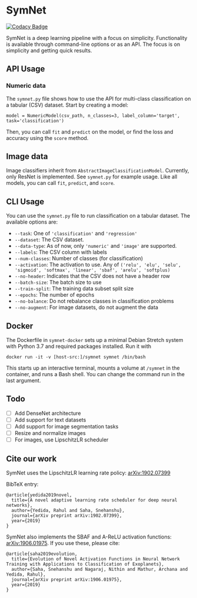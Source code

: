# SymNet
[![Codacy Badge](https://api.codacy.com/project/badge/Grade/2e9024b5c2ff44279f49ea5382244d09)](https://app.codacy.com/app/yrahul3910/symnet?utm_source=github.com&utm_medium=referral&utm_content=yrahul3910/symnet&utm_campaign=Badge_Grade_Dashboard)

SymNet is a deep learning pipeline with a focus on simplicity. Functionality is available through command-line options or as an API. The focus is
on simplicity and getting quick results.

## API Usage
### Numeric data
The `symnet.py` file shows how to use the API for multi-class classification
on a tabular (CSV) dataset. Start by creating a model:  

    model = NumericModel(csv_path, n_classes=3, label_column='target', task='classification')

Then, you can call `fit` and `predict` on the model, or find the loss and accuracy using
the `score` method.

## Image data
Image classifiers inherit from `AbstractImageClassificationModel`. Currently,
only ResNet is implemented. See `symnet.py` for example usage. Like
all models, you can call `fit`, `predict`, and `score`.

## CLI Usage
You can use the `symnet.py` file to run classification on a tabular dataset. The available options are:
*  `--task`: One of `'classification'` and `'regression'`
*  `--dataset`: The CSV dataset.
*  `--data-type`: As of now, only `'numeric'` and `'image'` are supported.
*  `--labels`: The CSV column with labels
*  `--num-classes`: Number of classes (for classification)
*  `--activation`: The activation to use. Any of `('relu', 'elu', 'selu', 'sigmoid', 'softmax', 'linear', 'sbaf', 'arelu', 'softplus)`
*  `--no-header`: Indicates that the CSV does not have a header row
*  `--batch-size`: The batch size to use
*  `--train-split`: The training data subset split size
*  `--epochs`: The number of epochs
*  `--no-balance`: Do not rebalance classes in classification problems
*  `--no-augment`: For image datasets, do not augment the data

## Docker
The Dockerfile in `symnet-docker` sets up a minimal Debian Stretch system with Python 3.7 and
required packages installed. Run it with  

    docker run -it -v [host-src:]/symnet symnet /bin/bash

This starts up an interactive terminal, mounts a volume at `/symnet` in the container,
and runs a Bash shell. You can change the command run in the
last argument.
   
## Todo
-  [ ]  Add DenseNet architecture
-  [ ]  Add support for text datasets
-  [ ]  Add support for image segmentation tasks
-  [ ]  Resize and normalize images
-  [ ]  For images, use LipschitzLR scheduler

## Cite our work
SymNet uses the LipschitzLR learning rate policy: [arXiv:1902.07399](https://arxiv.org/abs/1902.07399)

BibTeX entry:  

    @article{yedida2019novel,
      title={A novel adaptive learning rate scheduler for deep neural networks},
      author={Yedida, Rahul and Saha, Snehanshu},
      journal={arXiv preprint arXiv:1902.07399},
      year={2019}
    }

SymNet also implements the SBAF and A-ReLU activation functions: [arXiv:1906.01975](https://arxiv.org/abs/1906.01975). 
If you use these, please cite:  

    @article{saha2019evolution,
      title={Evolution of Novel Activation Functions in Neural Network Training with Applications to Classification of Exoplanets},
      author={Saha, Snehanshu and Nagaraj, Nithin and Mathur, Archana and Yedida, Rahul},
      journal={arXiv preprint arXiv:1906.01975},
      year={2019}
    }
